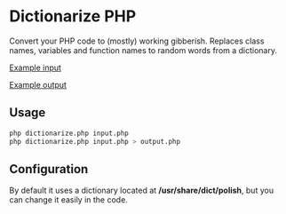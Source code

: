 # Dictionarize PHP
Convert your PHP code to (mostly) working gibberish. Replaces class names, variables and function names to random words from a dictionary.

[Example input](test_input.php)

[Example output](test_output.php)


## Usage
```bash
php dictionarize.php input.php
php dictionarize.php input.php > output.php
```

## Configuration
By default it uses a dictionary located at **/usr/share/dict/polish**, but you can change it easily in the code.
